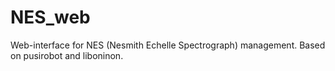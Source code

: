 # NES_web

Web-interface for NES (Nesmith Echelle Spectrograph) management. Based on pusirobot and liboninon.